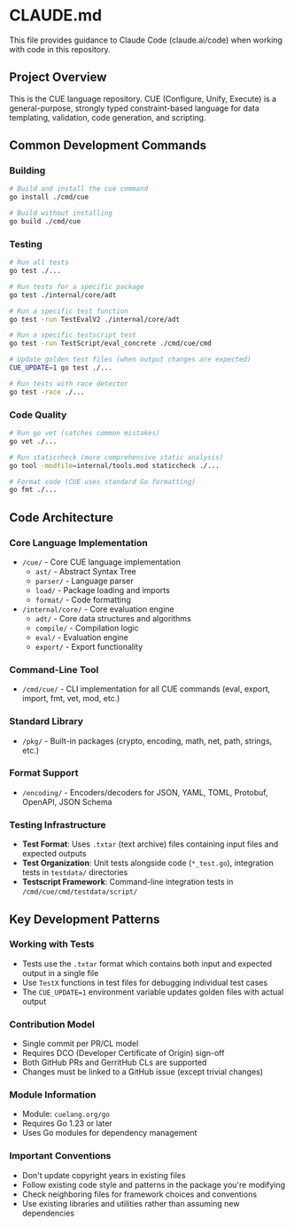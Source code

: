 # CLAUDE.md

This file provides guidance to Claude Code (claude.ai/code) when working with code in this repository.

## Project Overview

This is the CUE language repository. CUE (Configure, Unify, Execute) is a general-purpose, strongly typed constraint-based language for data templating, validation, code generation, and scripting.

## Common Development Commands

### Building
```bash
# Build and install the cue command
go install ./cmd/cue

# Build without installing
go build ./cmd/cue
```

### Testing

```bash
# Run all tests
go test ./...

# Run tests for a specific package
go test ./internal/core/adt

# Run a specific test function
go test -run TestEvalV2 ./internal/core/adt

# Run a specific testscript test
go test -run TestScript/eval_concrete ./cmd/cue/cmd

# Update golden test files (when output changes are expected)
CUE_UPDATE=1 go test ./...

# Run tests with race detector
go test -race ./...
```

### Code Quality
```bash
# Run go vet (catches common mistakes)
go vet ./...

# Run staticcheck (more comprehensive static analysis)
go tool -modfile=internal/tools.mod staticcheck ./...

# Format code (CUE uses standard Go formatting)
go fmt ./...
```

## Code Architecture

### Core Language Implementation
- `/cue/` - Core CUE language implementation
  - `ast/` - Abstract Syntax Tree
  - `parser/` - Language parser
  - `load/` - Package loading and imports
  - `format/` - Code formatting
- `/internal/core/` - Core evaluation engine
  - `adt/` - Core data structures and algorithms
  - `compile/` - Compilation logic
  - `eval/` - Evaluation engine
  - `export/` - Export functionality

### Command-Line Tool
- `/cmd/cue/` - CLI implementation for all CUE commands (eval, export, import, fmt, vet, mod, etc.)

### Standard Library
- `/pkg/` - Built-in packages (crypto, encoding, math, net, path, strings, etc.)

### Format Support
- `/encoding/` - Encoders/decoders for JSON, YAML, TOML, Protobuf, OpenAPI, JSON Schema

### Testing Infrastructure
- **Test Format**: Uses `.txtar` (text archive) files containing input files and expected outputs
- **Test Organization**: Unit tests alongside code (`*_test.go`), integration tests in `testdata/` directories
- **Testscript Framework**: Command-line integration tests in `/cmd/cue/cmd/testdata/script/`

## Key Development Patterns

### Working with Tests
- Tests use the `.txtar` format which contains both input and expected output in a single file
- Use `TestX` functions in test files for debugging individual test cases
- The `CUE_UPDATE=1` environment variable updates golden files with actual output

### Contribution Model
- Single commit per PR/CL model
- Requires DCO (Developer Certificate of Origin) sign-off
- Both GitHub PRs and GerritHub CLs are supported
- Changes must be linked to a GitHub issue (except trivial changes)

### Module Information
- Module: `cuelang.org/go`
- Requires Go 1.23 or later
- Uses Go modules for dependency management

### Important Conventions
- Don't update copyright years in existing files
- Follow existing code style and patterns in the package you're modifying
- Check neighboring files for framework choices and conventions
- Use existing libraries and utilities rather than assuming new dependencies